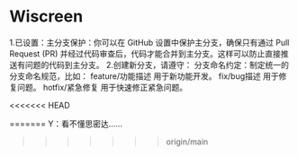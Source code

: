 # Wiscreen
1.已设置：主分支保护：你可以在 GitHub 设置中保护主分支，确保只有通过 Pull Request (PR) 并经过代码审查后，代码才能合并到主分支。这样可以防止直接推送有问题的代码到主分支。
2.创建新分支，请遵守：
分支命名约定：制定统一的分支命名规范，比如：
feature/功能描述 用于新功能开发。
fix/bug描述 用于修复问题。
hotfix/紧急修复 用于快速修正紧急问题。

<<<<<<< HEAD

=======
Y：看不懂思密达……
>>>>>>> origin/main
